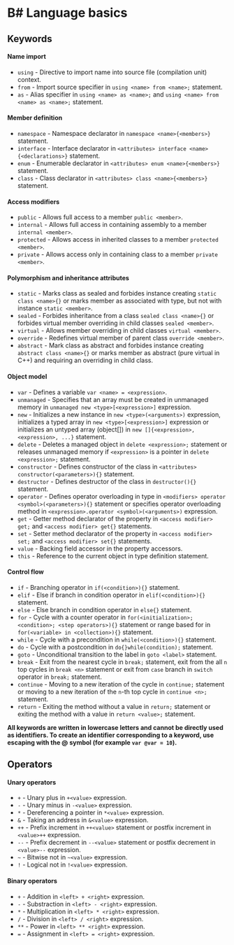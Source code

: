 # B# Language basics

## Keywords

#### Name import

* `using` - Directive to import name into source file (compilation unit) context.
* `from` - Import source specifier in `using <name> from <name>;` statement.
* `as` - Alias specifier in `using <name> as <name>;` and `using <name> from <name> as <name>;` statement.

#### Member definition

* `namespace` - Namespace declarator in `namespace <name>{<members>}` statement.
* `interface` - Interface declarator in `<attributes> interface <name>{<declarations>}` statement.
* `enum` - Enumerable declarator in `<attributes> enum <name>{<members>}` statement.
* `class` - Class declarator in `<attributes> class <name>{<members>}` statement.

#### Access modifiers

* `public` - Allows full access to a member `public <member>`.
* `internal` - Allows full access in containing assembly to a member `internal <member>`.
* `protected` - Allows access in inherited classes to a member `protected <member>`.
* `private` - Allows access only in containing class to a member `private <member>`.

#### Polymorphism and inheritance attributes

* `static` - Marks class as sealed and forbides instance creating `static class <name>{}` or marks member as associated with type, but not with instance `static <member>`.
* `sealed` - Forbides inheritance from a class `sealed class <name>{}` or forbides virtual member overriding in child classes `sealed <member>`.
* `virtual` - Allows member overriding in child classes `virtual <member>`.
* `override` - Redefines virtual member of parent class `override <member>`.
* `abstract` - Mark class as abstract and forbides instance creating `abstract class <name>{}` or marks member as abstract (pure virtual in C++) and requiring an overriding in child class.

#### Object model

* `var` - Defines a variable `var <name> = <expression>`.
* `unmanaged` - Specifies that an array must be created in unmanaged memory in `unmanaged new <type>[<expression>]` expression.
* `new` - Initializes a new instance in `new <type>(<arguments>)` expression, initializes a typed array in `new <type>[<expression>]` expression or initializes an untyped array (object[]) in `new []{<expression>, <expression>, ...}` statement.
* `delete` - Deletes a managed object in `delete <expression>;` statement or releases unmanaged memory if `<expression>` is a pointer in `delete <expression>;` statement.
* `constructor` - Defines constructor of the class in `<attributes> constructor(<parameters>){}` statement.
* `destructor` - Defines destructor of the class in `destructor(){}` statement.
* `operator` - Defines operator overloading in type in `<modifiers> operator <symbol>(<parameters>){}` statement or specifies operator overloading method in `<expression>.operator <symbol>(<arguments>)` expression.
* `get` - Getter method declarator of the property in `<access modifier> get;` and `<access modifier> get{}` statements.
* `set` - Setter method declarator of the property in `<access modifier> set;` and `<access modifier> set{}` statements.
* `value` - Backing field accessor in the property accessors.
* `this` - Reference to the current object in type definition statement.

#### Control flow

* `if` - Branching operator in `if(<condition>){}` statement.
* `elif` - Else if branch in condition operator in `elif(<condition>){}` statement.
* `else` - Else branch in condition operator in `else{}` statement.
* `for` - Cycle with a counter operator in `for(<initialization>; <condition>; <step operators>){}` statement or range based for in `for(<variable> in <collection>){}` statement.
* `while` - Cycle with a precondition in `while(<condition>){}` statement.
* `do` - Cycle with a postcondition in `do{}while(condition);` statement.
* `goto` - Unconditional transition to the label in `goto <label>` statement.
* `break` - Exit from the nearest cycle in `break;` statement, exit from the all `n` top cycles in `break <n>` statement or exit from `case` branch in `switch` operator in `break;` statement.
* `continue` - Moving to a new iteration of the cycle in `continue;` statement or moving to a new iteration of the `n`-th top cycle in `continue <n>;` statement.
* `return` - Exiting the method without a value in `return;` statement or exiting the method with a value in `return <value>;` statement.

**All keywords are written in lowercase letters and cannot be directly used as identifiers. To create an identifier corresponding to a keyword, use escaping with the @ symbol (for example `var @var = 10`).**

## Operators

#### Unary operators

* `+` - Unary plus in `+<value>` expression.
* `-` - Unary minus in `-<value>` expression.
* `*` - Dereferencing a pointer in `*<value>` expression.
* `&` - Taking an address in `&<value>` expression.
* `++` - Prefix increment in `++<value>` statement or postfix increment in `<value>++` expression.
* `--` - Prefix decrement in `--<value>` statement or postfix decrement in `<value>--` expression.
* `~` - Bitwise not in `~<value>` expression.
* `!` - Logical not in `!<value>` expression.

#### Binary operators

* `+` - Addition in `<left> + <right>` expression.
* `-` - Substraction in `<left> - <right>` expression.
* `*` - Multiplication in `<left> * <right>` expression.
* `/` - Division in `<left> / <right>` expression.
* `**` - Power in `<left> ** <right>` expression.
* `=` - Assignment in `<left> = <right>` expression.
